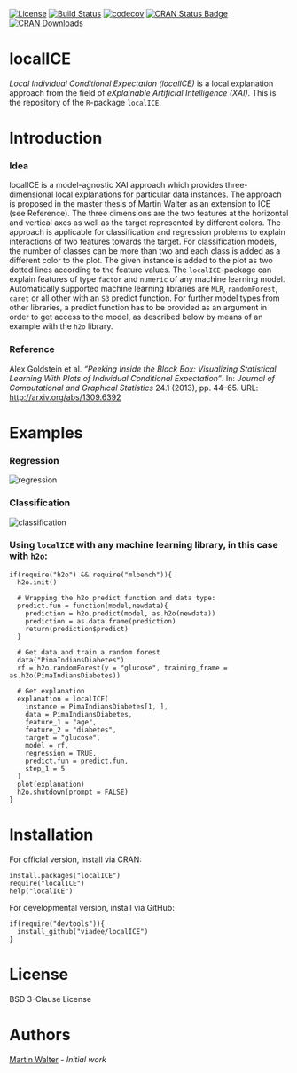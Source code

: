 [![License](https://img.shields.io/badge/License-BSD%203--Clause-blue.svg)](https://opensource.org/licenses/BSD-3-Clause)
[![Build Status](https://travis-ci.com/viadee/localICE.svg?branch=master)](https://travis-ci.com/viadee/localICE)
[![codecov](https://codecov.io/gh/viadee/localICE/branch/master/graph/badge.svg)](https://codecov.io/gh/viadee/localICE)
[![CRAN Status Badge](http://www.r-pkg.org/badges/version/locelICE)](https://CRAN.R-project.org/package=localICE)
[![CRAN Downloads](http://cranlogs.r-pkg.org/badges/grand-total/localICE)](https://cran.r-project.org/package=localICE)
# localICE
*Local Individual Conditional Expectation (localICE)* is a local explanation approach from the field of *eXplainable Artificial Intelligence (XAI)*. This is the repository of the ```R```-package ```localICE```.

# Introduction
### Idea
localICE is a model-agnostic XAI approach which provides three-dimensional local explanations for particular data instances. The approach is proposed in the master thesis of Martin Walter as an extension to ICE (see Reference). The three dimensions are the two features at the horizontal and vertical axes as well as the target represented by different colors. The approach is applicable for classification and regression problems to explain interactions of two features towards the target. For classification models, the number of classes can be more than two and each class is added as a different color to the plot. The given instance is added to the plot as two dotted lines according to the feature values. The ```localICE```-package can explain features of type ```factor``` and ```numeric``` of any machine learning model. Automatically supported machine learning libraries are ```MLR```, ```randomForest```, ```caret``` or all other with an ```S3``` predict function. For further model types from other libraries, a predict function has to be provided as an argument in order to get access to the model, as described below by means of an example with the ```h2o``` library. 
### Reference
Alex Goldstein et al. *“Peeking Inside the Black Box: Visualizing Statistical Learning With Plots of Individual Conditional Expectation”*. In: *Journal of Computational and Graphical Statistics* 24.1 (2013), pp. 44–65. URL: http://arxiv.org/abs/1309.6392 

# Examples
### Regression

![regression]

### Classification
![classification]

### Using ```localICE``` with any machine learning library, in this case with ```h2o```:
```splus
if(require("h2o") && require("mlbench")){
  h2o.init()

  # Wrapping the h2o predict function and data type:
  predict.fun = function(model,newdata){
    prediction = h2o.predict(model, as.h2o(newdata))
    prediction = as.data.frame(prediction)
    return(prediction$predict)
  }

  # Get data and train a random forest
  data("PimaIndiansDiabetes")
  rf = h2o.randomForest(y = "glucose", training_frame = as.h2o(PimaIndiansDiabetes))

  # Get explanation
  explanation = localICE(
    instance = PimaIndiansDiabetes[1, ],
    data = PimaIndiansDiabetes,
    feature_1 = "age",
    feature_2 = "diabetes",
    target = "glucose",
    model = rf,
    regression = TRUE,
    predict.fun = predict.fun,
    step_1 = 5
  )
  plot(explanation)
  h2o.shutdown(prompt = FALSE)
}
```
# Installation
For official version, install via CRAN:
```splus
install.packages("localICE")
require("localICE")
help("localICE")
```
For developmental version, install via GitHub:
```splus
if(require("devtools")){
  install_github("viadee/localICE")  
}
```
# License
BSD 3-Clause License

# Authors
[Martin Walter](https://github.com/aiwalter) - *Initial work*


[regression]: 
https://github.com/viadee/localICE/blob/master/images/regression.png
"Regression"

[classification]: 
https://github.com/viadee/localICE/blob/master/images/classification.png
"Classification"
